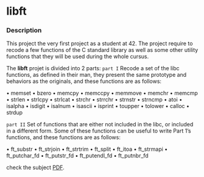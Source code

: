 # libft

### Description

This project the very first project as a student at 42. The project require to recode a few functions of the C standard library as well as some other utility functions that they will be used during the whole cursus.

The **libft** projet is divided into 2 parts:
``part I``
Recode a set of the libc functions, as defined in their man, they present the same prototype and behaviors as the originals, and these functions are as follows:

• memset
• bzero
• memcpy
• memccpy
• memmove
• memchr
• memcmp
• strlen
• strlcpy
• strlcat
• strchr
• strrchr
• strnstr
• strncmp
• atoi
• isalpha
• isdigit
• isalnum
• isascii
• isprint
• toupper
• tolower
• calloc
• strdup

``part II``
Set of functions that are either not included in the libc, or included in a different form. Some of these functions can be useful to write Part 1’s functions, and these functions are as follows:

• ft_substr
• ft_strjoin
• ft_strtrim
• ft_split
• ft_itoa
• ft_strmapi
• ft_putchar_fd
• ft_putstr_fd
• ft_putendl_fd
• ft_putnbr_fd

check the subject [PDF](https://cdn.intra.42.fr/pdf/pdf/13326/en.subject.pdf).
